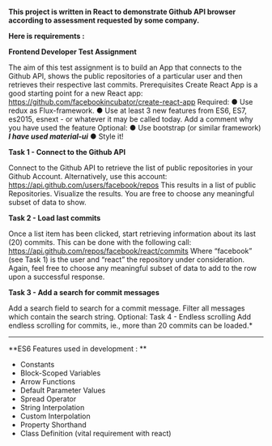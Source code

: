 
**This project is written in React to demonstrate Github API browser according to assessment requested by some company.**

**Here is requirements :**

**Frontend Developer Test Assignment**

The aim of this test assignment is to build an App that connects to the Github API, shows the public repositories of a particular user and then retrieves their respective last commits.
Prerequisites
Create React App is a good starting point for a new React app:
https://github.com/facebookincubator/create-react-app
Required:
● Use redux as Flux-framework.
● Use at least 3 new features from ES6, ES7, es2015, esnext - or whatever it may be called
today. Add a comment why you have used the feature Optional:
● Use bootstrap (or similar framework) ***I have used material-ui***
● Style it!


**Task 1 - Connect to the Github API**

Connect to the Github API to retrieve the list of public repositories in your Github Account. Alternatively, use this account: ​https://api.github.com/users/facebook/repos
This results in a list of public Repositories. Visualize the results. You are free to choose any meaningful subset of data to show.

**Task 2 - Load last commits**

Once a list item has been clicked, start retrieving information about its last (20) commits. This can be done with the following call:
https://api.github.com/repos/facebook/react/commits
Where “facebook” (see Task 1) is the user and “react” the repository under consideration. Again, feel free to choose any meaningful subset of data to add to the row upon a successful response.

**Task 3 - Add a search for commit messages**

Add a search field to search for a commit message. Filter all messages which contain the search string.
Optional: Task 4 - Endless scrolling
Add endless scrolling for commits, ie., more than 20 commits can be loaded.*


--------------

**ES6 Features used in development : **

 - Constants
 - Block-Scoped Variables
 - Arrow Functions
 - Default Parameter Values
 - Spread Operator
 - String Interpolation
 - Custom Interpolation
 - Property Shorthand
 - Class Definition (vital requirement with react)
